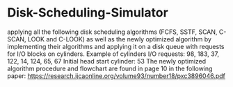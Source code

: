 # Disk-Scheduling-Simulator
applying all the following disk scheduling
algorithms (FCFS, SSTF, SCAN, C-SCAN, LOOK and C-LOOK) as well as the newly optimized algorithm
by implementing their algorithms and applying it on a disk queue with requests for I/O blocks on cylinders.
Example of cylinders I/O requests:
98, 183, 37, 122, 14, 124, 65, 67
Initial head start cylinder: 53
The newly optimized algorithm procedure and flowchart are found in page 10 in the
following paper:
https://research.ijcaonline.org/volume93/number18/pxc3896046.pdf
